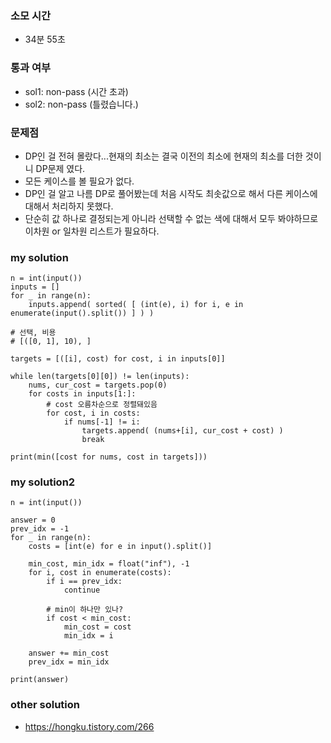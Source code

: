 ### 소모 시간
- 34분 55초

### 통과 여부
- sol1: non-pass (시간 초과)
- sol2: non-pass (틀렸습니다.)

### 문제점
- DP인 걸 전혀 몰랐다...현재의 최소는 결국 이전의 최소에 현재의 최소를 더한 것이니 DP문제 였다.
- 모든 케이스를 볼 필요가 없다.
- DP인 걸 알고 나름 DP로 풀어봤는데 처음 시작도 최솟값으로 해서 다른 케이스에 대해서 처리하지 못했다.
- 단순히 값 하나로 결정되는게 아니라 선택할 수 없는 색에 대해서 모두 봐야하므로 이차원 or 일차원 리스트가 필요하다.

### my solution
```
n = int(input())
inputs = []
for _ in range(n):
    inputs.append( sorted( [ (int(e), i) for i, e in enumerate(input().split()) ] ) )

# 선택, 비용
# [([0, 1], 10), ]

targets = [([i], cost) for cost, i in inputs[0]]

while len(targets[0][0]) != len(inputs):
    nums, cur_cost = targets.pop(0)
    for costs in inputs[1:]:
        # cost 오름차순으로 정렬돼있음
        for cost, i in costs:
            if nums[-1] != i:
                targets.append( (nums+[i], cur_cost + cost) )
                break

print(min([cost for nums, cost in targets]))
```

### my solution2
```
n = int(input())

answer = 0
prev_idx = -1
for _ in range(n):
    costs = [int(e) for e in input().split()]

    min_cost, min_idx = float("inf"), -1
    for i, cost in enumerate(costs):
        if i == prev_idx:
            continue
        
        # min이 하나만 있나?
        if cost < min_cost:
            min_cost = cost
            min_idx = i
        
    answer += min_cost
    prev_idx = min_idx

print(answer)
```

### other solution
- https://hongku.tistory.com/266